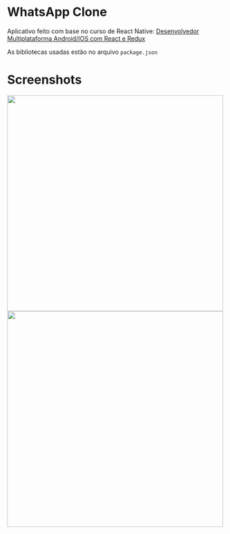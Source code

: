 # WhatsApp Clone

Aplicativo feito com base no curso de React Native: [Desenvolvedor Multiplataforma Android/IOS com React e Redux](https://www.udemy.com/desenvolvedor-multiplataforma-androidios-com-react-e-redux/)

As bibliotecas usadas estão no arquivo `package.json`

# Screenshots

<img src="https://user-images.githubusercontent.com/19395842/51060131-c0e59700-15d5-11e9-89c9-b772f4cae6c3.gif" height="500"> <img src="https://user-images.githubusercontent.com/19395842/51060280-68fb6000-15d6-11e9-8c3e-79a22827ab0f.gif" height="500">

